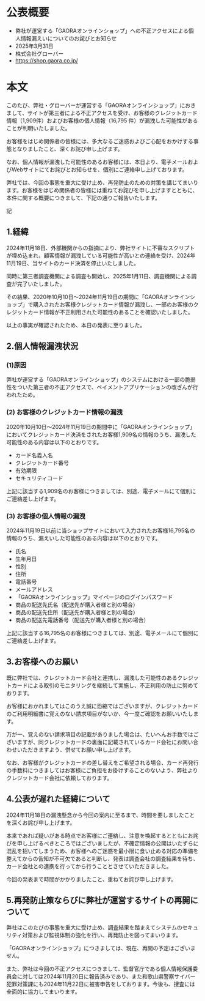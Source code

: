# 公表概要
- 弊社が運営する「GAORAオンラインショップ」への不正アクセスによる個人情報漏えいについてのお詫びとお知らせ
- 2025年3月31日
- 株式会社グローバー
- https://shop.gaora.co.jp/

# 本文
このたび、弊社・グローバーが運営する「GAORAオンラインショップ」におきまして、サイトが第三者による不正アクセスを受け、お客様のクレジットカード情報（1,909件）およびお客様の個人情報（16,795 件）が漏洩した可能性があることが判明いたしました。

お客様をはじめ関係者の皆様には、多大なるご迷惑およびご心配をおかけする事態となりましたこと、深くお詫び申し上げます。

なお、個人情報が漏洩した可能性のあるお客様には、本日より、電子メールおよびWebサイトにてお詫びとお知らせを、個別にご連絡申し上げております。

弊社では、今回の事態を重大に受け止め、再発防止のための対策を講じてまいります。お客様をはじめ関係者の皆様には重ねてお詫びを申し上げますとともに、本件に関する概要につきまして、下記の通りご報告いたします。

記

## 1.経緯
2024年11月18日、外部機関からの指摘により、弊社サイトに不審なスクリプトが埋め込まれ、顧客情報が漏洩している可能性が高いとの連絡を受け、2024年11月19日、当サイトのカード決済を停止いたしました。

同時に第三者調査機関による調査も開始し、2025年1月11日、調査機関による調査が完了いたしました。

その結果、2020年10月10日～2024年11月19日の期間に「GAORAオンラインショップ」で購入されたお客様クレジットカード情報が漏洩し、一部のお客様のクレジットカード情報が不正利用された可能性のあることを確認いたしました。

以上の事実が確認されたため、本日の発表に至りました。

## 2.個人情報漏洩状況
### (1)原因
弊社が運営する「GAORAオンラインショップ」のシステムにおける一部の脆弱性をついた第三者の不正アクセスで、ペイメントアプリケーションの改ざんが行われたため。

### (2) お客様のクレジットカード情報の漏洩
2020年10月10日～2024年11月19日の期間中に「GAORAオンラインショップ」においてクレジットカード決済をされたお客様1,909名の情報のうち、漏洩した可能性のある内容は以下のとおりです。
- カード名義人名
- クレジットカード番号
- 有効期限
- セキュリティコード

上記に該当する1,909名のお客様につきましては、別途、電子メールにて個別にご連絡差し上げます。

### (3) お客様の個人情報の漏洩
2024年11月19日以前に当ショップサイトにおいて入力されたお客様16,795名の情報のうち、漏えいした可能性のある内容は以下のとおりです。
- 氏名
- 生年月日
- 性別
- 住所
- 電話番号
- メールアドレス
- 「GAORAオンラインショップ」マイページのログインパスワード
- 商品の配送先氏名（配送先が購入者様と別の場合）
- 商品の配送先住所（配送先が購入者様と別の場合）
- 商品の配送先電話番号（配送先が購入者様と別の場合）

上記に該当する16,795名のお客様につきましては、別途、電子メールにて個別にご連絡差し上げます。

## 3.お客様へのお願い
既に弊社では、クレジットカード会社と連携し、漏洩した可能性のあるクレジットカードによる取引のモニタリングを継続して実施し、不正利用の防止に努めております。

お客様におかれましてはこのうえ誠に恐縮ではございますが、クレジットカードのご利用明細書に覚えのない請求項目がないか、今一度ご確認をお願いいたします。

万が一、覚えのない請求項目の記載がありました場合は、たいへんお手数ではございますが、同クレジットカードの裏面に記載されているカード会社にお問い合わせいただきますよう、併せてお願い申し上げます。

なお、お客様がクレジットカードの差し替えをご希望される場合、カード再発行の手数料につきましてはお客様にご負担をお掛けすることのないよう、弊社よりクレジットカード会社に依頼しております。

## 4.公表が遅れた経緯について
2024年11月18日の漏洩懸念から今回の案内に至るまで、時間を要しましたことを深くお詫び申し上げます。

本来であれば疑いがある時点でお客様にご連絡し、注意を喚起するとともにお詫びを申し上げるべきところではございましたが、不確定情報の公開はいたずらに混乱を招いてしまうため、お客様へのご迷惑を最小限に食い止める対応の準備を整えてからの告知が不可欠であると判断し、発表は調査会社の調査結果を待ち、カード会社との連携を行ってから行うこととさせていただきました。

今回の発表まで時間がかかりましたこと、重ねてお詫び申し上げます。

## 5.再発防止策ならびに弊社が運営するサイトの再開について
弊社はこのたびの事態を重大に受け止め、調査結果を踏まえてシステムのセキュリティ対策および監視体制の強化を行い、再発防止を図ってまいります。

「GAORAオンラインショップ」につきましては、現在、再開の予定はございません。

また、弊社は今回の不正アクセスにつきまして、監督官庁である個人情報保護委員会に対しては2024年11月20日に報告済みであり、また和歌山県警察サイバー犯罪対策課にも2024年11月22日に被害申告をしております。今後も、捜査には全面的に協力してまいります。
